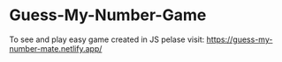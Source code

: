 # Guess-My-Number-Game

To see and play easy game created in JS pelase visit: https://guess-my-number-mate.netlify.app/
